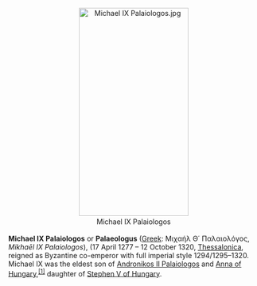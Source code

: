 <div class="photo" colspan="2" style="text-align: center; margin: 25px 0 10px;"><a class="image" href="https://en.wikipedia.org/wiki/File:Michael_IX_Palaiologos.jpg"><img alt="Michael IX Palaiologos.jpg" data-file-height="532" data-file-width="279" decoding="async" height="419" src="https://upload.wikimedia.org/wikipedia/commons/thumb/d/d8/Michael_IX_Palaiologos.jpg/220px-Michael_IX_Palaiologos.jpg" srcset="https://upload.wikimedia.org/wikipedia/commons/d/d8/Michael_IX_Palaiologos.jpg 1.5x" width="220"/></a><div style="line-height:normal;padding-bottom:0.2em;padding-top:0.2em;">Michael IX Palaiologos</div></div>

[comment]: # 'breakpoint'
<p><b>Michael IX Palaiologos</b> or <b>Palaeologus</b> (<a href="https://en.wikipedia.org/wiki/Greek_language" title="Greek language">Greek</a>: <span lang="el">Μιχαήλ Θ΄ Παλαιολόγος</span>, <i>Mikhaēl IX Palaiologos</i>), (17 April 1277 – 12 October 1320, <a class="mw-redirect" href="https://en.wikipedia.org/wiki/Thessalonica" title="Thessalonica">Thessalonica</a>, reigned as Byzantine co-emperor with full imperial style 1294/1295–1320.  Michael IX was the eldest son of <a href="https://en.wikipedia.org/wiki/Andronikos_II_Palaiologos" title="Andronikos II Palaiologos">Andronikos II Palaiologos</a> and <a class="mw-redirect" href="https://en.wikipedia.org/wiki/Anna_of_Hungary_(1260-1281)" title="Anna of Hungary (1260-1281)">Anna of Hungary</a>,<sup class="reference" id="cite_ref-FOOTNOTEGiannouli2013206_1-0"><a href="#cite_note-FOOTNOTEGiannouli2013206-1">[1]</a></sup> daughter of <a href="https://en.wikipedia.org/wiki/Stephen_V_of_Hungary" title="Stephen V of Hungary">Stephen V of Hungary</a>.
</p>